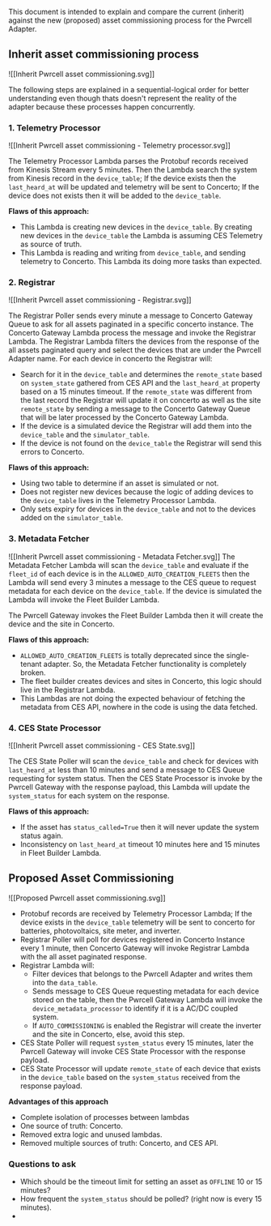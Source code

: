 This document is intended to explain and compare the current (inherit) against the new (proposed) asset commissioning process for the Pwrcell Adapter.

## Inherit asset commissioning process

![[Inherit Pwrcell asset commissioning.svg]]

The following steps are explained in a sequential-logical order for better understanding even though thats doesn't represent the reality of the adapter because these processes happen concurrently.

### 1. Telemetry Processor

![[Inherit Pwrcell asset commissioning - Telemetry processor.svg]]

The Telemetry Processor Lambda parses the Protobuf records received from Kinesis Stream every 5 minutes. Then the Lambda search the system from Kinesis record in the `device_table`; If the device exists then the `last_heard_at` will be updated and telemetry will be sent to Concerto; If the device does not exists then it will be added to the `device_table`.

**Flaws of this approach:**
- This Lambda is creating new devices in the `device_table`. By creating new devices in the `device_table` the Lambda is assuming CES Telemetry as source of truth.
- This Lambda is reading and writing from `device_table`, and sending telemetry to Concerto. This Lambda its doing more tasks than expected.

### 2. Registrar

![[Inherit Pwrcell asset commissioning - Registrar.svg]]

The Registrar Poller sends every minute a message to Concerto Gateway Queue to ask for all assets paginated in a specific concerto instance. The Concerto Gateway Lambda process the message and invoke the Registrar Lambda.
The Registrar Lambda filters the devices from the response of the all assets paginated query and select the devices that are under the Pwrcell Adapter name. 
For each device in concerto the Registrar will: 
- Search for it in the `device_table` and determines the `remote_state` based on `system_state` gathered from CES API and the `last_heard_at` property based on a 15 minutes timeout. If the `remote_state` was different from the last record the Registrar will update it on concerto as well as the site `remote_state` by sending a message to the Concerto Gateway Queue that will be later processed by the Concerto Gateway Lambda.
- If the device is a simulated device the Registrar will add them into the `device_table` and the `simulator_table`.
- If the device is not found on the `device_table` the Registrar will send this errors to Concerto.

**Flaws of this approach:**
- Using two table to determine if an asset is simulated or not.
- Does not register new devices because the logic of adding devices to the `device_table` lives in the Telemetry Processor Lambda.
- Only sets expiry for devices in the `device_table` and not to the devices added on the `simulator_table`.

### 3.  Metadata Fetcher

![[Inherit Pwrcell asset commissioning - Metadata Fetcher.svg]]
The Metadata Fetcher Lambda will scan the `device_table` and evaluate if the `fleet_id` of each device is in the `ALLOWED_AUTO_CREATION_FLEETS` then the Lambda will send every 3 minutes a message to the CES queue to request metadata for each device on the `device_table`. If the device is simulated the Lambda will invoke the Fleet Builder Lambda.

The Pwrcell Gateway invokes the Fleet Builder Lambda then it will create the device and the site in Concerto.

**Flaws of this approach:**
- `ALLOWED_AUTO_CREATION_FLEETS` is totally deprecated since the single-tenant adapter. So, the Metadata Fetcher functionality is completely broken.
- The fleet builder creates devices and sites in Concerto, this logic should live in the Registrar Lambda.
- This Lambdas are not doing the expected behaviour of fetching the metadata from CES API, nowhere in the code is using the data fetched.

### 4. CES State Processor

![[Inherit Pwrcell asset commissioning - CES State.svg]]

The CES State Poller will scan the `device_table` and check for devices with `last_heard_at` less than 10 minutes and send a message to CES Queue requesting for system status. Then the CES State Processor is invoke by the Pwrcell Gateway with the response payload, this Lambda will update the `system_status` for each system on the response.

**Flaws of this approach:**
- If the asset has `status_called=True` then it will never update the system status again.
- Inconsistency on `last_heard_at` timeout 10 minutes here and 15 minutes in Fleet Builder Lambda.


## Proposed Asset Commissioning

![[Proposed Pwrcell asset commissioning.svg]]
- Protobuf records are received by Telemetry Processor Lambda; If the device exists in the `device_table` telemetry will be sent to concerto for batteries, photovoltaics, site meter, and inverter.
- Registrar Poller will poll for devices registered in Concerto Instance every 1 minute, then Concerto Gateway will invoke Registrar Lambda with the all asset paginated response.
- Registrar Lambda will: 
	- Filter devices that belongs to the Pwrcell Adapter and writes them into the `data_table`.
	- Sends message to CES Queue requesting metadata for each device stored on the table, then the Pwrcell Gateway Lambda will invoke the `device_metadata_processor` to identify if it is a AC/DC coupled system.
	- If `AUTO_COMMISSIONING` is enabled the Registrar will create the inverter and the site in Concerto, else, avoid this step.
- CES State Poller will request `system_status` every 15 minutes, later the Pwrcell Gateway will invoke CES State Processor with the response payload.
- CES State Processor will update `remote_state` of each device that exists in the `device_table` based on the `system_status` received from the response payload.

**Advantages of this approach**
- Complete isolation of processes between lambdas
- One source of truth: Concerto.
- Removed extra logic and unused lambdas.
- Removed multiple sources of truth: Concerto, and CES API.


### Questions to ask

- Which should be the timeout limit for setting an asset as `OFFLINE` 10 or 15 minutes?
- How frequent the `system_status` should be polled? (right now is every 15 minutes).
- 